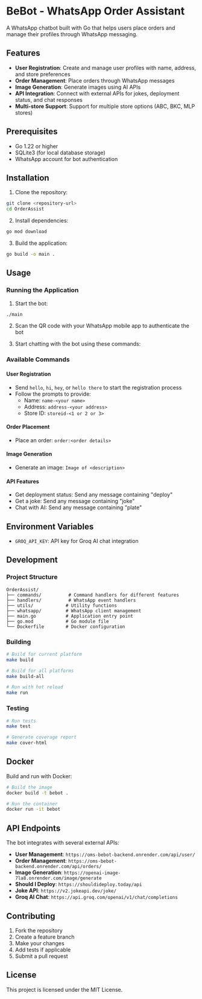 # BeBot - WhatsApp Order Assistant

A WhatsApp chatbot built with Go that helps users place orders and manage their profiles through WhatsApp messaging.

## Features

- **User Registration**: Create and manage user profiles with name, address, and store preferences
- **Order Management**: Place orders through WhatsApp messages
- **Image Generation**: Generate images using AI APIs
- **API Integration**: Connect with external APIs for jokes, deployment status, and chat responses
- **Multi-store Support**: Support for multiple store options (ABC, BKC, MLP stores)

## Prerequisites

- Go 1.22 or higher
- SQLite3 (for local database storage)
- WhatsApp account for bot authentication

## Installation

1. Clone the repository:
```bash
git clone <repository-url>
cd OrderAssist
```

2. Install dependencies:
```bash
go mod download
```

3. Build the application:
```bash
go build -o main .
```

## Usage

### Running the Application

1. Start the bot:
```bash
./main
```

2. Scan the QR code with your WhatsApp mobile app to authenticate the bot

3. Start chatting with the bot using these commands:

### Available Commands

#### User Registration
- Send `hello`, `hi`, `hey`, or `hello there` to start the registration process
- Follow the prompts to provide:
  - Name: `name-<your name>`
  - Address: `address-<your address>`
  - Store ID: `storeid-<1 or 2 or 3>`

#### Order Placement
- Place an order: `order:<order details>`

#### Image Generation
- Generate an image: `Image of <description>`

#### API Features
- Get deployment status: Send any message containing "deploy"
- Get a joke: Send any message containing "joke"
- Chat with AI: Send any message containing "plate"

## Environment Variables

- `GROQ_API_KEY`: API key for Groq AI chat integration

## Development

### Project Structure

```
OrderAssist/
├── commands/          # Command handlers for different features
├── handlers/          # WhatsApp event handlers
├── utils/            # Utility functions
├── whatsapp/         # WhatsApp client management
├── main.go           # Application entry point
├── go.mod            # Go module file
└── Dockerfile        # Docker configuration
```

### Building

```bash
# Build for current platform
make build

# Build for all platforms
make build-all

# Run with hot reload
make run
```

### Testing

```bash
# Run tests
make test

# Generate coverage report
make cover-html
```

## Docker

Build and run with Docker:

```bash
# Build the image
docker build -t bebot .

# Run the container
docker run -it bebot
```

## API Endpoints

The bot integrates with several external APIs:

- **User Management**: `https://oms-bebot-backend.onrender.com/api/user/`
- **Order Management**: `https://oms-bebot-backend.onrender.com/api/orders/`
- **Image Generation**: `https://openai-image-7la8.onrender.com/image/generate`
- **Should I Deploy**: `https://shouldideploy.today/api`
- **Joke API**: `https://v2.jokeapi.dev/joke/`
- **Groq AI Chat**: `https://api.groq.com/openai/v1/chat/completions`

## Contributing

1. Fork the repository
2. Create a feature branch
3. Make your changes
4. Add tests if applicable
5. Submit a pull request

## License

This project is licensed under the MIT License.
